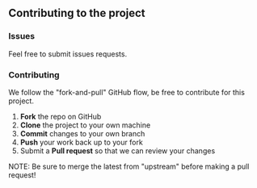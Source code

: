 ## Contributing to the project
### Issues
Feel free to submit issues requests.

### Contributing
We follow the "fork-and-pull" GitHub flow, be free to contribute for this project.
1.  **Fork** the repo on GitHub
2.  **Clone** the project to your own machine
3.  **Commit** changes to your own branch
4.  **Push** your work back up to your fork
5.  Submit a **Pull request** so that we can review your changes

NOTE: Be sure to merge the latest from "upstream" before making a pull request!
